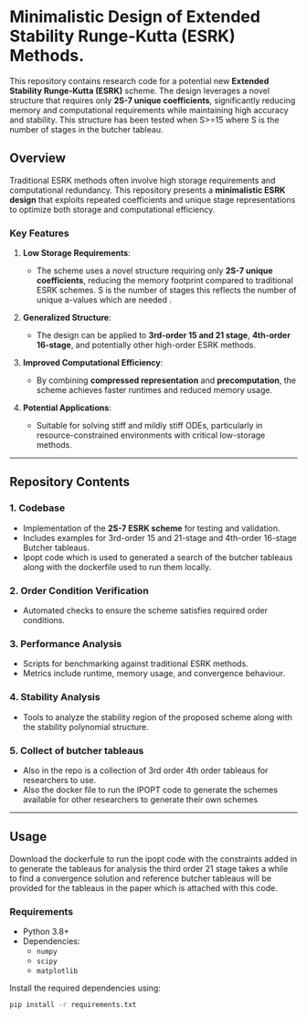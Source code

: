 # Minimalistic Design of Extended Stability Runge-Kutta (ESRK) Methods.

This repository contains research code for a potential new **Extended Stability Runge-Kutta (ESRK)** scheme. The design leverages a novel structure that requires only **2S-7 unique coefficients**, significantly reducing memory and computational requirements while maintaining high accuracy and stability. This structure has been tested when S>=15 where S is the number of stages in the butcher tableau.

## Overview

Traditional ESRK methods often involve high storage requirements and computational redundancy. This repository presents a **minimalistic ESRK design** that exploits repeated coefficients and unique stage representations to optimize both storage and computational efficiency.

### Key Features

1. **Low Storage Requirements**:
   - The scheme uses a novel structure requiring only **2S-7 unique coefficients**, reducing the memory footprint compared to traditional ESRK schemes. S is the number of stages this reflects the number of unique a-values which are needed 
.

3. **Generalized Structure**:
   - The design can be applied to **3rd-order 15 and 21 stage**, **4th-order 16-stage**, and potentially other high-order ESRK methods.

4. **Improved Computational Efficiency**:
   - By combining **compressed representation** and **precomputation**, the scheme achieves faster runtimes and reduced memory usage.

5. **Potential Applications**:
   - Suitable for solving stiff and mildly stiff ODEs, particularly in resource-constrained environments with critical low-storage methods.

---

## Repository Contents

### 1. **Codebase**
   - Implementation of the **2S-7 ESRK scheme** for testing and validation.
   - Includes examples for 3rd-order 15 and 21-stage and 4th-order 16-stage Butcher tableaus.
   - Ipopt code which is used to generated a search of the butcher tableaus along with the dockerfile used to run them locally.

### 2. **Order Condition Verification**
   - Automated checks to ensure the scheme satisfies required order conditions.

### 3. **Performance Analysis**
   - Scripts for benchmarking against traditional ESRK methods.
   - Metrics include runtime, memory usage, and convergence behaviour.

### 4. **Stability Analysis**
   - Tools to analyze the stability region of the proposed scheme along with the stability polynomial structure.
### 5. **Collect of butcher tableaus**
   -  Also in the repo is a collection of 3rd order 4th order tableaus for researchers to use.
   -  Also the docker file to run the IPOPT code to generate the schemes available for other researchers to generate their own schemes  
     

---

## Usage
Download the dockerfule to run the ipopt code with the constraints added in to generate the tableaus for analysis the third order 21 stage takes a while to find a convergence solution and reference butcher tableaus will be provided for the tableaus in the paper which is attached with this code. 

### Requirements
- Python 3.8+
- Dependencies:
  - `numpy`
  - `scipy`
  - `matplotlib`

Install the required dependencies using:
```bash
pip install -r requirements.txt
